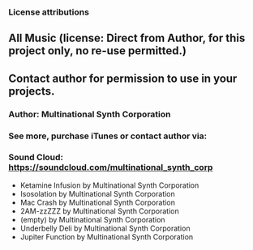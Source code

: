 ### License attributions


## All Music (license: Direct from Author, for this project only, no re-use permitted.)
## Contact author for permission to use in your projects.

### Author: Multinational Synth Corporation
### See more, purchase iTunes or contact author via:
### Sound Cloud: https://soundcloud.com/multinational_synth_corp

- Ketamine Infusion   by  Multinational Synth Corporation
- Isosolation         by  Multinational Synth Corporation
- Mac Crash           by  Multinational Synth Corporation
- 2AM-zzZZZ           by  Multinational Synth Corporation
- (empty)             by  Multinational Synth Corporation
- Underbelly Deli     by  Multinational Synth Corporation
- Jupiter Function    by  Multinational Synth Corporation
